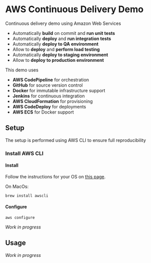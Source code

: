 # AWS Continuous Delivery Demo

Continuous delivery demo using Amazon Web Services
 - Automatically **build** on commit and **run unit tests**
 - Automatically **deploy** and **run integration tests**
 - Automatically **deploy to QA environment**
 - Allow to **deploy** and **perform load testing**
 - Automatically **deploy to staging environment**
 - Allow to **deploy to production environment**

This demo uses
 - **AWS CodePipeline** for orchestration
 - **GitHub** for source version control 
 - **Docker** for immutable infrastructure support
 - **Jenkins** for continuous integration
 - **AWS CloudFormation** for provisioning
 - **AWS CodeDeploy** for deployments
 - **AWS ECS** for Docker support

## Setup

The setup is performed using AWS CLI to ensure full reproducibility

### Install AWS CLI

#### Install

Follow the instructions for your OS on [this page](http://aws.amazon.com/cli).

On MacOs:
```
brew install awscli
```

#### Configure
```
aws configure
```

*Work in progress*

## Usage

*Work in progress*

